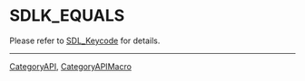 # SDLK_EQUALS

Please refer to [SDL_Keycode](SDL_Keycode) for details.

----
[CategoryAPI](CategoryAPI), [CategoryAPIMacro](CategoryAPIMacro)

